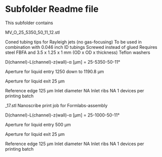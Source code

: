 # Subfolder Readme file
This subfolder contains

MV_O_25_5350_50_11_12.stl

Coned tubing tips for Rayleigh jets (no gas-focusing)
To be used in combination with 0.046 inch ID tubings
Screwed instead of glued
Requires steel FBFA and 3.5 x 1.25 x 1 mm (OD x OD x thickness) Teflon washers

D(channel)-L(channel)-z(wall)-α [µm]
= 25-5350-50-11°

Aperture for liquid entry
1250 down to 1190.8 µm

Aperture for liquid exit
25 µm

Reference edge 125 µm
Inlet diameter NA
Inlet ribs NA
1 devices per printing batch


_17.stl
Nanoscribe print job for Formlabs-assembly


D(channel)-L(channel)-z(wall)-α [µm]
= 25-1000-50-11°

Aperture for liquid entry
500 µm

Aperture for liquid exit
25 µm

Reference edge 125 µm
Inlet diameter NA
Inlet ribs NA
1 devices per printing batch
